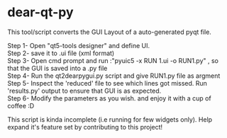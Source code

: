 # dear-qt-py
 
 
 This tool/script converts the GUI Layout of a auto-generated pyqt file.
 
 Step 1-  Open "qt5-tools designer" and define UI.  
 Step 2- save it to .ui file (xml format)   
 Step 3-  Open cmd prompt and run :"pyuic5 -x RUN 1.ui -o RUN1.py" , so that the GUI is saved into a .py file   
 Step 4-  Run the qt2dearpygui.py script and give RUN1.py file as argment  
 Step 5-  Inspect the 'reduced' file to see which lines got missed. Run 'results.py' output to ensure that GUI is as expected.  
 Step 6-  Modify the parameters as you wish. and enjoy it with a cup of coffee :D  
 

	
This script is kinda incomplete (i.e running for few widgets only). Help expand it's feature set by contributing to this project!
